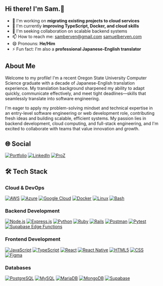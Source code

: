 ## Hi there! I'm Sam.👋
- 🔭 I'm working on **migrating existing projects to cloud services**
- 🌱 I'm currently **improving TypeScript, Docker, and cloud skills**
- 👯 I'm seeking collaboration on scalable backend systems
- 📫 How to reach me: [samberven@gmail.com](samberven@gmail.com) [samuelberven.com](samuelberven.com)
- 😄 Pronouns: **He/Him**
- ⚡ Fun fact: I'm also a **professional Japanese-English translator**

## About Me
Welcome to my profile! I'm a recent Oregon State University Computer Science graduate with a decade of Japanese-English translation experience. My translation background sharpened my ability to adapt quickly, communicate effectively, and meet tight deadlines—skills that seamlessly translate into software engineering.

I'm eager to apply my problem-solving mindset and technical expertise in an entry-level software engineering or web development role, contributing fresh ideas and building scalable, efficient systems. My passion lies in backend development, cloud computing, and full-stack engineering, and I'm excited to collaborate with teams that value innovation and growth.

## 🌐 Social
[![Portfolio](https://img.shields.io/badge/-Portfolio-F38020?style=for-the-badge&logo=cloudflare&logoColor=white)](https://samuelberven.com)
[![LinkedIn](https://img.shields.io/badge/-LinkedIn-0077B5?style=for-the-badge&logo=linkedin&logoColor=white)](https://www.linkedin.com/in/samuelberven/)
[![ProZ](https://img.shields.io/badge/-ProZ-1B4F72?style=for-the-badge&logo=proz&logoColor=white)](https://www.proz.com/translator/1921691)

## 🛠️ Tech Stack
### Cloud & DevOps
[![AWS](https://img.shields.io/badge/-AWS-232F3E?style=for-the-badge&logo=amazonaws&logoColor=white)](https://aws.amazon.com)
[![Azure](https://img.shields.io/badge/-Azure-0078D4?style=for-the-badge&logo=microsoftazure&logoColor=white)](https://azure.microsoft.com)
[![Google Cloud](https://img.shields.io/badge/-Google_Cloud-4285F4?style=for-the-badge&logo=googlecloud&logoColor=white)](https://cloud.google.com)
[![Docker](https://img.shields.io/badge/-Docker-2496ED?style=for-the-badge&logo=docker&logoColor=white)](https://www.docker.com)
[![Linux](https://img.shields.io/badge/-Linux-FCC624?style=for-the-badge&logo=linux&logoColor=black)](https://www.linux.org)
[![Bash](https://img.shields.io/badge/-Bash-4EAA25?style=for-the-badge&logo=gnubash&logoColor=white)](https://www.gnu.org/software/bash/)

### Backend Development
[![Node.js](https://img.shields.io/badge/-Node.js-339933?style=for-the-badge&logo=node.js&logoColor=white)](https://nodejs.org)
[![Express.js](https://img.shields.io/badge/-Express.js-000000?style=for-the-badge&logo=express&logoColor=white)](https://expressjs.com)
[![Python](https://img.shields.io/badge/-Python-3776AB?style=for-the-badge&logo=python&logoColor=white)](https://www.python.org)
[![Ruby](https://img.shields.io/badge/-Ruby-CC342D?style=for-the-badge&logo=ruby&logoColor=white)](https://www.ruby-lang.org)
[![Rails](https://img.shields.io/badge/-Rails-CC0000?style=for-the-badge&logo=rubyonrails&logoColor=white)](https://rubyonrails.org)
[![Postman](https://img.shields.io/badge/-Postman-FF6F61?style=for-the-badge&logo=postman&logoColor=white)](https://www.postman.com)
[![Pytest](https://img.shields.io/badge/-Pytest-0A9EDC?style=for-the-badge&logo=pytest&logoColor=white)](https://pytest.org)
[![Supabase Edge Functions](https://img.shields.io/badge/-Supabase_Edge_Functions-3ECF8E?style=for-the-badge&logo=supabase&logoColor=white)](https://supabase.com/docs/guides/functions)

### Frontend Development
[![JavaScript](https://img.shields.io/badge/-JavaScript-F7DF1E?style=for-the-badge&logo=javascript&logoColor=black)](https://www.javascript.com)
[![TypeScript](https://img.shields.io/badge/-TypeScript-007ACC?style=for-the-badge&logo=typescript&logoColor=white)](https://www.typescriptlang.org)
[![React](https://img.shields.io/badge/-React-61DAFB?style=for-the-badge&logo=react&logoColor=black)](https://reactjs.org)
[![React Native](https://img.shields.io/badge/-React_Native-61DAFB?style=for-the-badge&logo=react&logoColor=black)](https://reactnative.dev)
[![HTML5](https://img.shields.io/badge/-HTML5-E34F26?style=for-the-badge&logo=html5&logoColor=white)](https://developer.mozilla.org/en-US/docs/Web/HTML)
[![CSS](https://img.shields.io/badge/-CSS-1572B6?style=for-the-badge&logo=css3&logoColor=white)](https://developer.mozilla.org/en-US/docs/Web/CSS)
[![Figma](https://img.shields.io/badge/-Figma-F24E1E?style=for-the-badge&logo=figma&logoColor=white)](https://www.figma.com)

### Databases
[![PostgreSQL](https://img.shields.io/badge/-PostgreSQL-4169E1?style=for-the-badge&logo=postgresql&logoColor=white)](https://www.postgresql.org)
[![MySQL](https://img.shields.io/badge/-MySQL-4479A1?style=for-the-badge&logo=mysql&logoColor=white)](https://www.mysql.com)
[![MariaDB](https://img.shields.io/badge/-MariaDB-003545?style=for-the-badge&logo=mariadb&logoColor=white)](https://mariadb.org)
[![MongoDB](https://img.shields.io/badge/-MongoDB-47A248?style=for-the-badge&logo=mongodb&logoColor=white)](https://www.mongodb.com)
[![Supabase](https://img.shields.io/badge/-Supabase-3ECF8E?style=for-the-badge&logo=supabase&logoColor=white)](https://supabase.com)

<!--
**samuelberven/samuelberven** is a ✨ _special_ ✨ repository because its `README.md` (this file) appears on your GitHub profile.

Here are some ideas to get you started:

- 🤔 I’m looking for help with ...
- 💬 Ask me about ...
- 📫 How to reach me: ...
- 😄 Pronouns: ...
- ⚡ Fun fact: ...
-->

